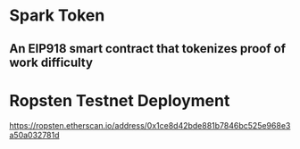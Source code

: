 # Spark Token
## An EIP918 smart contract that tokenizes proof of work difficulty

# Ropsten Testnet Deployment
https://ropsten.etherscan.io/address/0x1ce8d42bde881b7846bc525e968e3a50a032781d
